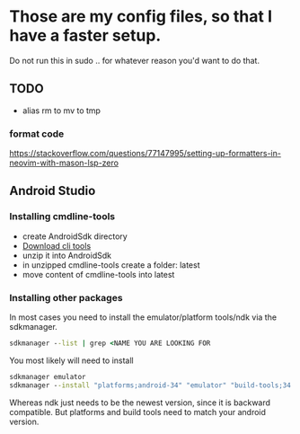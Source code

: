 # Those are my config files, so that I have a faster setup.
Do not run this in sudo .. for whatever reason you'd want to do that.


## TODO
- alias rm to mv to tmp

### format code
https://stackoverflow.com/questions/77147995/setting-up-formatters-in-neovim-with-mason-lsp-zero

## Android Studio
### Installing cmdline-tools
- create AndroidSdk directory
- [Download cli tools](https://developer.android.com/studio)
- unzip it into AndroidSdk
- in unzipped cmdline-tools create a folder: latest
- move content of cmdline-tools into latest

### Installing other packages
In most cases you need to install the emulator/platform tools/ndk via the sdkmanager. 
```cmd
sdkmanager --list | grep <NAME YOU ARE LOOKING FOR
```
You most likely will need to install
```cmd
sdkmanager emulator
sdkmanager --install "platforms;android-34" "emulator" "build-tools;34.0.0" "ndk;27.0.12077973" "platform-tools"
```
Whereas ndk just needs to be the newest version, since it is backward compatible. But platforms and build tools need to match your android version.

